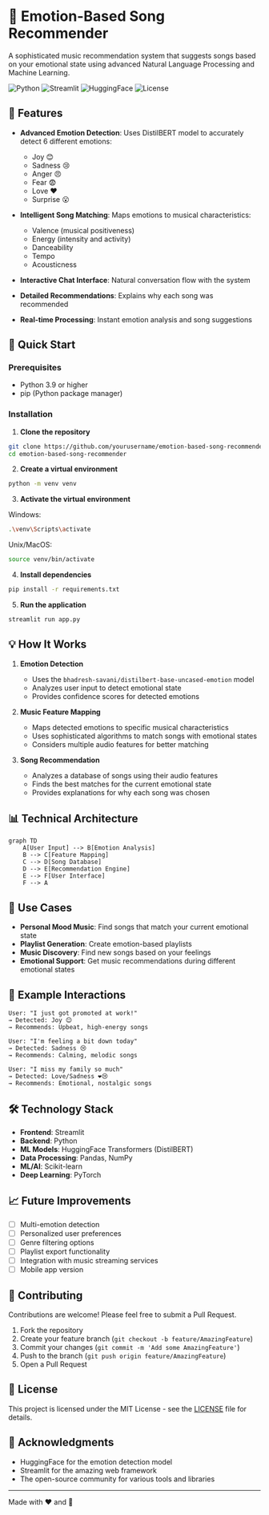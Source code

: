 # 🎵 Emotion-Based Song Recommender

A sophisticated music recommendation system that suggests songs based on your emotional state using advanced Natural Language Processing and Machine Learning.

![Python](https://img.shields.io/badge/Python-3.9%2B-blue)
![Streamlit](https://img.shields.io/badge/Streamlit-1.31.1-red)
![HuggingFace](https://img.shields.io/badge/HuggingFace-Transformers-yellow)
![License](https://img.shields.io/badge/License-MIT-green)

## 🌟 Features

- **Advanced Emotion Detection**: Uses DistilBERT model to accurately detect 6 different emotions:
  - Joy 😊
  - Sadness 😢
  - Anger 😠
  - Fear 😨
  - Love ❤️
  - Surprise 😮

- **Intelligent Song Matching**: Maps emotions to musical characteristics:
  - Valence (musical positiveness)
  - Energy (intensity and activity)
  - Danceability
  - Tempo
  - Acousticness

- **Interactive Chat Interface**: Natural conversation flow with the system
- **Detailed Recommendations**: Explains why each song was recommended
- **Real-time Processing**: Instant emotion analysis and song suggestions

## 🚀 Quick Start

### Prerequisites

- Python 3.9 or higher
- pip (Python package manager)

### Installation

1. **Clone the repository**
```bash
git clone https://github.com/yourusername/emotion-based-song-recommender.git
cd emotion-based-song-recommender
```

2. **Create a virtual environment**
```bash
python -m venv venv
```

3. **Activate the virtual environment**

Windows:
```bash
.\venv\Scripts\activate
```

Unix/MacOS:
```bash
source venv/bin/activate
```

4. **Install dependencies**
```bash
pip install -r requirements.txt
```

5. **Run the application**
```bash
streamlit run app.py
```

## 💡 How It Works

1. **Emotion Detection**
   - Uses the `bhadresh-savani/distilbert-base-uncased-emotion` model
   - Analyzes user input to detect emotional state
   - Provides confidence scores for detected emotions

2. **Music Feature Mapping**
   - Maps detected emotions to specific musical characteristics
   - Uses sophisticated algorithms to match songs with emotional states
   - Considers multiple audio features for better matching

3. **Song Recommendation**
   - Analyzes a database of songs using their audio features
   - Finds the best matches for the current emotional state
   - Provides explanations for why each song was chosen

## 📊 Technical Architecture

```mermaid
graph TD
    A[User Input] --> B[Emotion Analysis]
    B --> C[Feature Mapping]
    C --> D[Song Database]
    D --> E[Recommendation Engine]
    E --> F[User Interface]
    F --> A
```

## 🎯 Use Cases

- **Personal Mood Music**: Find songs that match your current emotional state
- **Playlist Generation**: Create emotion-based playlists
- **Music Discovery**: Find new songs based on your feelings
- **Emotional Support**: Get music recommendations during different emotional states

## 📝 Example Interactions

```
User: "I just got promoted at work!"
→ Detected: Joy 😊
→ Recommends: Upbeat, high-energy songs

User: "I'm feeling a bit down today"
→ Detected: Sadness 😢
→ Recommends: Calming, melodic songs

User: "I miss my family so much"
→ Detected: Love/Sadness ❤️😢
→ Recommends: Emotional, nostalgic songs
```

## 🛠️ Technology Stack

- **Frontend**: Streamlit
- **Backend**: Python
- **ML Models**: HuggingFace Transformers (DistilBERT)
- **Data Processing**: Pandas, NumPy
- **ML/AI**: Scikit-learn
- **Deep Learning**: PyTorch

## 📈 Future Improvements

- [ ] Multi-emotion detection
- [ ] Personalized user preferences
- [ ] Genre filtering options
- [ ] Playlist export functionality
- [ ] Integration with music streaming services
- [ ] Mobile app version

## 🤝 Contributing

Contributions are welcome! Please feel free to submit a Pull Request.

1. Fork the repository
2. Create your feature branch (`git checkout -b feature/AmazingFeature`)
3. Commit your changes (`git commit -m 'Add some AmazingFeature'`)
4. Push to the branch (`git push origin feature/AmazingFeature`)
5. Open a Pull Request

## 📄 License

This project is licensed under the MIT License - see the [LICENSE](LICENSE) file for details.

## 👏 Acknowledgments

- HuggingFace for the emotion detection model
- Streamlit for the amazing web framework
- The open-source community for various tools and libraries


---

Made with ❤️ and 🎵 